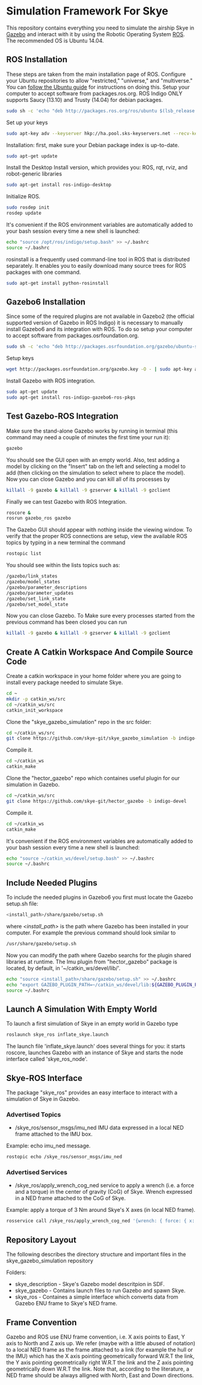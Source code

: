 # Simulation Framework For Skye
This repository contains everything you need to simulate the airship Skye in [Gazebo](http://gazebosim.org/) and interact with it by using the Robotic Operating System [ROS](http://www.ros.org/). The recommended OS is Ubuntu 14.04.

## ROS Installation
These steps are taken from the main installation page of ROS. 
Configure your Ubuntu repositories to allow "restricted," "universe," and "multiverse." You can [follow the Ubuntu guide](https://help.ubuntu.com/community/Repositories/Ubuntu) for instructions on doing this.
Setup your computer to accept software from packages.ros.org. ROS Indigo ONLY supports Saucy (13.10) and Trusty (14.04) for debian packages.
```bash
sudo sh -c 'echo "deb http://packages.ros.org/ros/ubuntu $(lsb_release -sc) main" > /etc/apt/sources.list.d/ros-latest.list'
```
Set up your keys
```bash
sudo apt-key adv --keyserver hkp://ha.pool.sks-keyservers.net --recv-key 0xB01FA116
```
Installation: first, make sure your Debian package index is up-to-date.
```bash
sudo apt-get update
```
Install the Desktop Install version, which provides you: ROS, rqt, rviz, and robot-generic libraries
```bash
sudo apt-get install ros-indigo-desktop
```
Initialize ROS.
 ```bash
sudo rosdep init
rosdep update
```
It's convenient if the ROS environment variables are automatically added to your bash session every time a new shell is launched:
 ```bash
echo "source /opt/ros/indigo/setup.bash" >> ~/.bashrc
source ~/.bashrc
```
rosinstall is a frequently used command-line tool in ROS that is distributed separately. It enables you to easily download many source trees for ROS packages with one command.
 ```bash
sudo apt-get install python-rosinstall
```
## Gazebo6 Installation
Since some of the required plugins are not available in Gazebo2 (the official supported version of Gazebo in ROS Indigo) it is necessary to manually install Gazebo6 and its integration with ROS. To do so setup your computer to accept software from packages.osrfoundation.org.
 ```bash
sudo sh -c 'echo "deb http://packages.osrfoundation.org/gazebo/ubuntu-stable `lsb_release -cs` main" > /etc/apt/sources.list.d/gazebo-stable.list'
```
Setup keys
 ```bash
wget http://packages.osrfoundation.org/gazebo.key -O - | sudo apt-key add -
```
Install Gazebo with ROS integration.
 ```bash
sudo apt-get update
sudo apt-get install ros-indigo-gazebo6-ros-pkgs
```

## Test Gazebo-ROS Integration
Make sure the stand-alone Gazebo works by running in terminal (this command may need a couple of minutes the first time your run it):
 ```bash
gazebo
```
You should see the GUI open with an empty world. Also, test adding a model by clicking on the "Insert" tab on the left and selecting a model to add (then clicking on the simulation to select where to place the model). Now you can close Gazebo and you can kill all of its processes by
 ```bash
killall -9 gazebo & killall -9 gzserver & killall -9 gzclient
```
Finally we can test Gazebo with ROS Integration.
 ```bash
roscore &
rosrun gazebo_ros gazebo
```
The Gazebo GUI should appear with nothing inside the viewing window. To verify that the proper ROS connections are setup, view the available ROS topics by typing in a new terminal the command
 ```bash
rostopic list
```
You should see within the lists topics such as:
 ```bash
/gazebo/link_states
/gazebo/model_states
/gazebo/parameter_descriptions
/gazebo/parameter_updates
/gazebo/set_link_state
/gazebo/set_model_state
```
Now you can close Gazebo. To Make sure every processes started from the previous command has been closed you can run
 ```bash
killall -9 gazebo & killall -9 gzserver & killall -9 gzclient
```

## Create A Catkin Workspace And Compile Source Code
Create a catkin workspace in your home folder where you are going to install every package needed to simulate Skye.
 ```bash
cd ~
mkdir -p catkin_ws/src
cd ~/catkin_ws/src
catkin_init_workspace
```
Clone the "skye_gazebo_simulation" repo in the src folder:
 ```bash
cd ~/catkin_ws/src
git clone https://github.com/skye-git/skye_gazebo_simulation -b indigo-devel
```
Compile it.
```bash
cd ~/catkin_ws
catkin_make
```
Clone the "hector_gazebo" repo which containes useful plugin for our simulation in Gazebo.
 ```bash
cd ~/catkin_ws/src
git clone https://github.com/skye-git/hector_gazebo -b indigo-devel
```
Compile it.
```bash
cd ~/catkin_ws
catkin_make
```
It's convenient if the ROS environment variables are automatically added to your bash session every time a new shell is launched:
 ```bash
echo "source ~/catkin_ws/devel/setup.bash" >> ~/.bashrc
source ~/.bashrc
```

## Include Needed Plugins
To include the needed plugins in Gazebo6 you first must locate the Gazebo setup.sh file:
```bash
<install_path>/share/gazebo/setup.sh
```
where *\<install_path\>* is the path where Gazebo has been installed in your computer. For example the previous command should look similar to
```bash
/usr/share/gazebo/setup.sh
```
Now you can modify the path where Gazebo searchs for the plugin shared libraries at runtime.
The Imu plugin from "hector_gazebo" package is located, by default, in '~/catkin_ws/devel/lib/'.
```bash
echo "source <install_path>/share/gazebo/setup.sh" >> ~/.bashrc
echo "export GAZEBO_PLUGIN_PATH=~/catkin_ws/devel/lib:${GAZEBO_PLUGIN_PATH}" >> ~/.bashrc
source ~/.bashrc
```

## Launch A Simulation With Empty World
To launch a first simulation of Skye in an empty world in Gazebo type
```bash
roslaunch skye_ros inflate_skye.launch
```
The launch file 'inflate_skye.launch' does several things for you: it starts roscore, launches Gazebo with an instance of Skye and starts the node interface called 'skye_ros_node'.

## Skye-ROS Interface 
The package "skye_ros" provides an easy interface to interact with a simulation of Skye in Gazebo.

### Advertised Topics
  * /skye_ros/sensor_msgs/imu_ned IMU data expressed in a local NED frame attached to the IMU box. 

Example: echo imu_ned message. 
```bash
rostopic echo /skye_ros/sensor_msgs/imu_ned
```

### Advertised Services
  * /skye_ros/apply_wrench_cog_ned service to apply a wrench (i.e. a force and a torque) in the center of gravity (CoG) of  Skye. Wrench expressed in a NED frame attached to the CoG of Skye.



Example: apply a torque of 3 Nm around Skye's X axes (in local NED frame).
```bash
rosservice call /skye_ros/apply_wrench_cog_ned '{wrench: { force: { x: 0, y: 0, z: 0 }, torque: {x: 3, y: 0, z: 0} }, start_time: 0, duration: -1 }'
```
## Repository Layout
The following describes the directory structure and important files in the skye_gazebo_simulation repository

Folders:

  * skye_description   - Skye's Gazebo model descritpion in SDF.
  * skye_gazebo        - Contains launch files to run Gazebo and spawn Skye.
  * skye_ros           - Containes a simple interface which converts data from Gazebo ENU frame to Skye's NED frame.

## Frame Convention
Gazebo and ROS use ENU frame convention, i.e. X axis points to East, Y axis to North and Z axis up. We refer (maybe with a little abused of notation) to a local NED frame as the frame attached to a link (for example the hull or the IMU) which has the X axis pointing geometrically forward W.R.T the link, the Y axis pointing geometrically right W.R.T the link and the Z axis pointing geometrically down W.R.T the link. Note that, according to the literature, a NED frame should be always alligned with North, East and Down directions.
